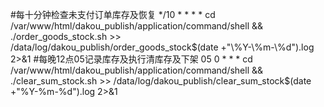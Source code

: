 #每十分钟检查未支付订单库存及恢复
*/10 * * * * cd /var/www/html/dakou_publish/application/command/shell && ./order_goods_stock.sh  >> /data/log/dakou_publish/order_goods_stock$(date +"\%Y-\%m-\%d").log 2>&1
#每晚12点05记录库存及执行清库存及下架
05 0 * * * cd /var/www/html/dakou_publish/application/command/shell && ./clear_sum_stock.sh  >> /data/log/dakou_publish/clear_sum_stock$(date +"\%Y-\%m-\%d").log 2>&1